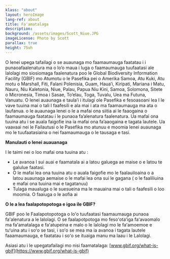 ```yaml
---
klass: "about"
layout: heroImage
lang-ref: about
title: Fa'amatalaga
description: 
background: /assets/images/Scott_Niue.JPG
imageLicense: Photo by Scott
parallax: true
height: 75vh
---
```

O lenei upega tafailagi o se auaunaga mo faamaumauga faatatau i i punaoafaalenatura ma o lo’o maua i luga o faamaumauga tuufaatasi ale lalolagi mo siosiomaga faalenatura poo le Global Biodiversity Information Facility (GBIF) mo Atumotu o le Pasefika pei o Amerika Samoa, Atu Kuki, Atu motu o Marshall, Fiti, Falani Polenisia, Guam, Haua’i, Kiripati, Mariana i Matu, Nauru, Niu Kaletonia, Niue, Palau, Papua Niu Kini, Samoa, Solomona, Sitete o Micronesia, Timoa i Sasae, To’elau, Toga, Tuvalu, Uea ma Futuna, Vanuatu.
O lenei auaunaga e taula’i  i itulagi ole Pasefika e fesoasoani lea I le vave tuuina mai o tali I faafesili e ala  mai i ata ma faamaumauga ma ata o laufanua. o le auaunaga lenei o le a mafai ona siitia ai le faaogaina o faamaumauga faatatau i le punaoa fa’alenatura faalenatura. Ua mafai ona tuuina atu i se auala faigofie ina ia mafai ona fa’aaogaina e tagata lautele. Ua vaavaai nei le Failautusi o le Pasefika mo atunuu e moomia lenei auaunaga mo le tuufaatasiaina o nei faamaumauga o le tausaga e tasi.

**Manulauti o lenei auauanaga**

I le taimi nei o loo mafai ona tuuina atu :

* Le avanoa I sui auai e faamatala ai a latou galuega ae maise  o e latou te galulue faatasi.
* O le mafai lea ona tuuina atu o auala faigofie mo le faalauiloaina o a latou auaunaga aemaise o le mafai lea ona sui le gagana ( o le faaliliuina e mafai ona tuuina mai e tagatanuu)
* Tulaga maualuga o le suesueina ma le mauaina mai o tali o faafesili o loo moomia. O faaiuga o le aofia ai 

**O le a lea faalapotopotoga e igoa ile GBIF?**

GBIF poo le Faalapotopotoga o lo'o tuufaatasi faamaumauga punaoa fa'alenatura a le lalolagi. O se faalapotpotoga mo fesoʻotaʻiga faʻavaomalo ma faʻamatalaga e faʻatupeina e malo o le lalolagi mo le faʻamoemoe e tuʻuina atu i soʻo se tasi, i soʻo se mea ma ia avanoa i tagata lautele faaamaumauga, e faatatau i soʻo se ituaiga manu ma laau i le Lalolagi.

Asiasi atu i le upegatafailagi mo nisi faamatalaga: [www.gbif.org/what-is-gbif](https://www.gbif.org/what-is-gbif)


